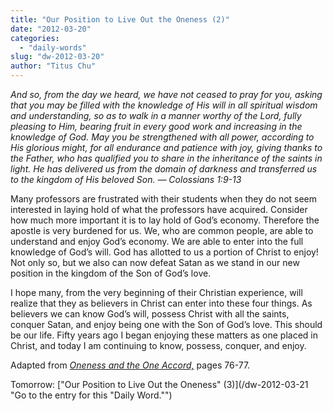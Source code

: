 ```yaml
---
title: "Our Position to Live Out the Oneness (2)"
date: "2012-03-20"
categories: 
  - "daily-words"
slug: "dw-2012-03-20"
author: "Titus Chu"
---
```


_And so, from the day we heard, we have not ceased to pray for you, asking that you may be filled with the knowledge of His will in all spiritual wisdom and understanding, so as to walk in a manner worthy of the Lord, fully pleasing to Him, bearing fruit in every good work and increasing in the knowledge of God. May you be strengthened with all power, according to His glorious might, for all endurance and patience with joy, giving thanks to the Father, who has qualified you to share in the inheritance of the saints in light. He has delivered us from the domain of darkness and transferred us to the kingdom of His beloved Son. — Colossians 1:9-13_

Many professors are frustrated with their students when they do not seem interested in laying hold of what the professors have acquired. Consider how much more important it is to lay hold of God’s economy. Therefore the apostle is very burdened for us. We, who are common people, are able to understand and enjoy God’s economy. We are able to enter into the full knowledge of God’s will. God has allotted to us a portion of Christ to enjoy! Not only so, but we also can now defeat Satan as we stand in our new position in the kingdom of the Son of God’s love.

I hope many, from the very beginning of their Christian experience, will realize that they as believers in Christ can enter into these four things. As believers we can know God’s will, possess Christ with all the saints, conquer Satan, and enjoy being one with the Son of God’s love. This should be our life. Fifty years ago I began enjoying these matters as one placed in Christ, and today I am continuing to know, possess, conquer, and enjoy.

Adapted from _[Oneness and the One Accord,](/book-oneness "Go to the listing for this book.")_ pages 76-77.

Tomorrow: ["Our Position to Live Out the Oneness" (3)](/dw-2012-03-21 "Go to the entry for this "Daily Word."")

